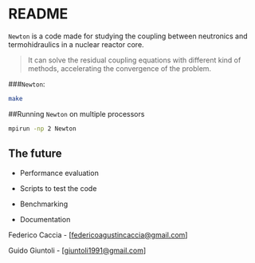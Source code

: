 # README 

 `Newton` is a code made for studying the coupling between neutronics and termohidraulics in a nuclear reactor core.
 
>It can solve the residual coupling equations with different kind of methods, accelerating the convergence of the problem.

###`Newton`:

```bash
make
```

##Running `Newton` on multiple processors

```bash
mpirun -np 2 Newton
```

## The future

* Performance evaluation 

* Scripts to test the code

* Benchmarking

* Documentation

Federico Caccia - [federicoagustincaccia@gmail.com]

Guido Giuntoli - [giuntoli1991@gmail.com]
